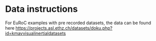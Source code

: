 # Data instructions

For EuRoC examples with pre recorded datasets, the data can be found here https://projects.asl.ethz.ch/datasets/doku.php?id=kmavvisualinertialdatasets